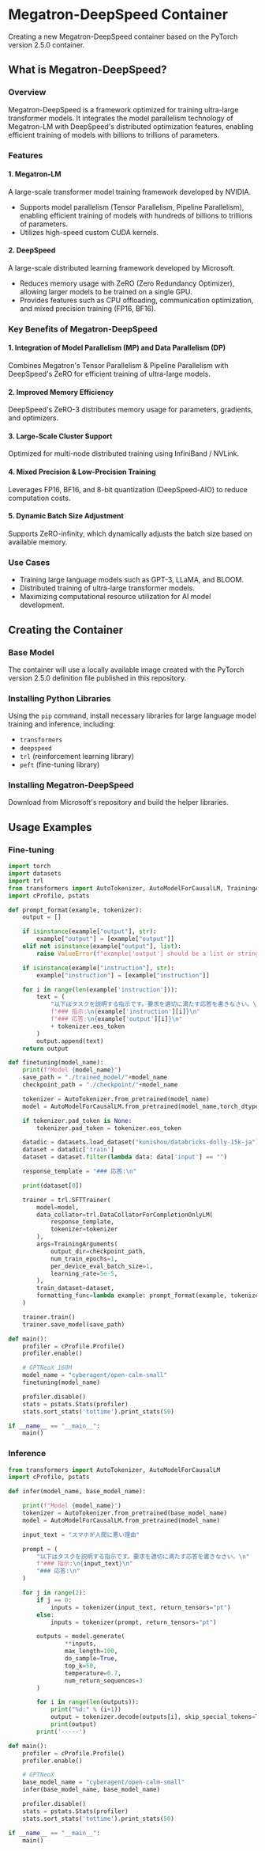 # Megatron-DeepSpeed Container

Creating a new Megatron-DeepSpeed container based on the PyTorch version 2.5.0 container.

## What is Megatron-DeepSpeed?

### Overview
Megatron-DeepSpeed is a framework optimized for training ultra-large transformer models. It integrates the model parallelism technology of Megatron-LM with DeepSpeed's distributed optimization features, enabling efficient training of models with billions to trillions of parameters.

### Features
#### 1. Megatron-LM  
A large-scale transformer model training framework developed by NVIDIA.
- Supports model parallelism (Tensor Parallelism, Pipeline Parallelism), enabling efficient training of models with hundreds of billions to trillions of parameters.
- Utilizes high-speed custom CUDA kernels.

#### 2. DeepSpeed  
A large-scale distributed learning framework developed by Microsoft.
- Reduces memory usage with ZeRO (Zero Redundancy Optimizer), allowing larger models to be trained on a single GPU.
- Provides features such as CPU offloading, communication optimization, and mixed precision training (FP16, BF16).

### Key Benefits of Megatron-DeepSpeed
#### 1. Integration of Model Parallelism (MP) and Data Parallelism (DP)
  Combines Megatron's Tensor Parallelism & Pipeline Parallelism with DeepSpeed's ZeRO for efficient training of ultra-large models.

#### 2. Improved Memory Efficiency  
DeepSpeed's ZeRO-3 distributes memory usage for parameters, gradients, and optimizers.

#### 3. Large-Scale Cluster Support  
Optimized for multi-node distributed training using InfiniBand / NVLink.

#### 4. Mixed Precision & Low-Precision Training  
Leverages FP16, BF16, and 8-bit quantization (DeepSpeed-AIO) to reduce computation costs.

#### 5. Dynamic Batch Size Adjustment  
Supports ZeRO-infinity, which dynamically adjusts the batch size based on available memory.

### Use Cases
- Training large language models such as GPT-3, LLaMA, and BLOOM.
- Distributed training of ultra-large transformer models.
- Maximizing computational resource utilization for AI model development.

## Creating the Container

### Base Model
The container will use a locally available image created with the PyTorch version 2.5.0 definition file published in this repository.

### Installing Python Libraries
Using the `pip` command, install necessary libraries for large language model training and inference, including:
- `transformers`
- `deepspeed`
- `trl` (reinforcement learning library)
- `peft` (fine-tuning library)

### Installing Megatron-DeepSpeed
Download from Microsoft's repository and build the helper libraries.

## Usage Examples

### Fine-tuning

```python
import torch
import datasets
import trl
from transformers import AutoTokenizer, AutoModelForCausalLM, TrainingArguments
import cProfile, pstats

def prompt_format(example, tokenizer):
    output = []

    if isinstance(example["output"], str):
        example["output"] = [example["output"]]
    elif not isinstance(example["output"], list):
        raise ValueError(f"example['output'] should be a list or string, but got {type(example['output'])}")

    if isinstance(example["instruction"], str):
        example["instruction"] = [example["instruction"]]

    for i in range(len(example['instruction'])):
        text = (
            "以下はタスクを説明する指示です。要求を適切に満たす応答を書きなさい。\n"
            f"### 指示:\n{example['instruction'][i]}\n"
            f"### 応答:\n{example['output'][i]}\n"
            + tokenizer.eos_token
        )
        output.append(text)
    return output

def finetuning(model_name):
    print(f"Model {model_name}")
    save_path = "./trained_model/"+model_name
    checkpoint_path = "./checkpoint/"+model_name

    tokenizer = AutoTokenizer.from_pretrained(model_name)
    model = AutoModelForCausalLM.from_pretrained(model_name,torch_dtype=torch.float32)

    if tokenizer.pad_token is None:
        tokenizer.pad_token = tokenizer.eos_token

    datadic = datasets.load_dataset("kunishou/databricks-dolly-15k-ja")
    dataset = datadic['train']
    dataset = dataset.filter(lambda data: data['input'] == "")

    response_template = "### 応答:\n"

    print(dataset[0])

    trainer = trl.SFTTrainer(
        model=model,
        data_collator=trl.DataCollatorForCompletionOnlyLM(
            response_template,
            tokenizer=tokenizer
        ),
        args=TrainingArguments(
            output_dir=checkpoint_path,
            num_train_epochs=1,
            per_device_eval_batch_size=1,
            learning_rate=5e-5,
        ),
        train_dataset=dataset,
        formatting_func=lambda example: prompt_format(example, tokenizer)
    )

    trainer.train()
    trainer.save_model(save_path)

def main():
    profiler = cProfile.Profile()
    profiler.enable()

    # GPTNeoX 160M
    model_name = "cyberagent/open-calm-small"
    finetuning(model_name)

    profiler.disable()
    stats = pstats.Stats(profiler)
    stats.sort_stats('tottime').print_stats(50)

if __name__ == "__main__":
    main()
```

### Inference

```python
from transformers import AutoTokenizer, AutoModelForCausalLM
import cProfile, pstats

def infer(model_name, base_model_name):

    print(f"Model {model_name}")
    tokenizer = AutoTokenizer.from_pretrained(base_model_name)
    model = AutoModelForCausalLM.from_pretrained(model_name)

    input_text = "スマホが人間に悪い理由"

    prompt = (
        "以下はタスクを説明する指示です。要求を適切に満たす応答を書きなさい。\n"
        f"### 指示:\n{input_text}\n"
        "### 応答:\n"
    )

    for j in range(2):
        if j == 0:
            inputs = tokenizer(input_text, return_tensors="pt")
        else:
            inputs = tokenizer(prompt, return_tensors="pt")

        outputs = model.generate(
                **inputs,
                max_length=100,
                do_sample=True,
                top_k=50,
                temperature=0.7,
                num_return_sequences=3
        )

        for i in range(len(outputs)):
            print("%d:" % (i+1))
            output = tokenizer.decode(outputs[i], skip_special_tokens=True)
            print(output)
        print('-----')

def main():
    profiler = cProfile.Profile()
    profiler.enable()

    # GPTNeoX
    base_model_name = "cyberagent/open-calm-small"
    infer(base_model_name, base_model_name)

    profiler.disable()
    stats = pstats.Stats(profiler)
    stats.sort_stats('tottime').print_stats(50)

if __name__ == "__main__":
    main()
```


